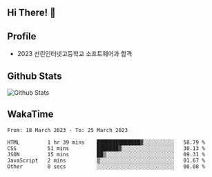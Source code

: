 ## Hi There! 👋

## Profile

-   2023 선린인터넷고등학교 소프트웨어과 합격

## Github Stats

![Github Stats](https://github-readme-stats.vercel.app/api/top-langs/?username=NY0510&theme=tokyonight&hide_border=true&layout=compact)

## WakaTime

<!--START_SECTION:waka-->

```text
From: 18 March 2023 - To: 25 March 2023

HTML         1 hr 39 mins    ██████████████▓░░░░░░░░░░   58.79 %
CSS          51 mins         ███████▓░░░░░░░░░░░░░░░░░   30.13 %
JSON         15 mins         ██▒░░░░░░░░░░░░░░░░░░░░░░   09.31 %
JavaScript   2 mins          ▒░░░░░░░░░░░░░░░░░░░░░░░░   01.67 %
Other        0 secs          ░░░░░░░░░░░░░░░░░░░░░░░░░   00.08 %
```

<!--END_SECTION:waka-->
